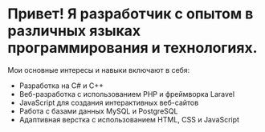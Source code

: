 # Привет! Я разработчик с опытом в различных языках программирования и технологиях. 

Мои основные интересы и навыки включают в себя:

- Разработка на C# и C++
- Веб-разработка с использованием PHP и фреймворка Laravel
- JavaScript для создания интерактивных веб-сайтов
- Работа с базами данных MySQL и PostgreSQL
- Адаптивная верстка с использованием HTML, CSS и JavaScript
